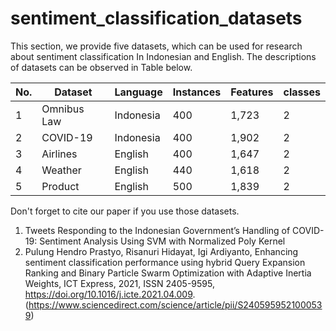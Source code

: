 # sentiment_classification_datasets
This section, we provide five datasets, which can be used for research about sentiment classification In Indonesian and English. The descriptions of datasets can be observed in Table below.

No. |Dataset | Language| Instances | Features | classes 
--- | --- | --- | --- | --- |---
1 | Omnibus Law | Indonesia | 400 | 1,723 | 2 
2 | COVID-19 | Indonesia | 400 | 1,902| 2 
3 | Airlines | English | 400 | 1,647| 2 
4 | Weather | English | 440 | 1,618| 2 
5 | Product | English | 500 | 1,839| 2 

Don't forget to cite our paper if you use those datasets.

1. Tweets Responding to the Indonesian Government’s Handling of COVID-19: Sentiment Analysis Using SVM with Normalized Poly Kernel
2. Pulung Hendro Prastyo, Risanuri Hidayat, Igi Ardiyanto,
Enhancing sentiment classification performance using hybrid Query Expansion Ranking and Binary Particle Swarm Optimization with Adaptive Inertia Weights,
ICT Express,
2021,
ISSN 2405-9595,
https://doi.org/10.1016/j.icte.2021.04.009.
(https://www.sciencedirect.com/science/article/pii/S2405959521000539)


